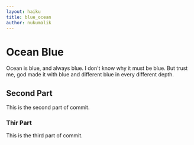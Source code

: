 ```yaml
---
layout: haiku
title: blue_ocean
author: nukumalik
---
```


# Ocean Blue

Ocean is blue, and always blue. I don't know why it must be blue. But trust me, god made it with blue and different blue in every different depth.

## Second Part

This is the second part of commit.

### Thir Part

This is the third part of commit.
